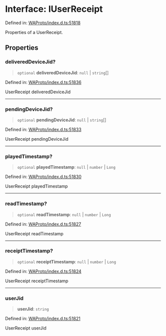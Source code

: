 # Interface: IUserReceipt

Defined in: [WAProto/index.d.ts:51818](https://github.com/Fokusdotid/bail/blob/c270ba4454f95d50cec87a9d90b03360fac7058e/WAProto/index.d.ts#L51818)

Properties of a UserReceipt.

## Properties

### deliveredDeviceJid?

> `optional` **deliveredDeviceJid**: `null` \| `string`[]

Defined in: [WAProto/index.d.ts:51836](https://github.com/Fokusdotid/bail/blob/c270ba4454f95d50cec87a9d90b03360fac7058e/WAProto/index.d.ts#L51836)

UserReceipt deliveredDeviceJid

***

### pendingDeviceJid?

> `optional` **pendingDeviceJid**: `null` \| `string`[]

Defined in: [WAProto/index.d.ts:51833](https://github.com/Fokusdotid/bail/blob/c270ba4454f95d50cec87a9d90b03360fac7058e/WAProto/index.d.ts#L51833)

UserReceipt pendingDeviceJid

***

### playedTimestamp?

> `optional` **playedTimestamp**: `null` \| `number` \| `Long`

Defined in: [WAProto/index.d.ts:51830](https://github.com/Fokusdotid/bail/blob/c270ba4454f95d50cec87a9d90b03360fac7058e/WAProto/index.d.ts#L51830)

UserReceipt playedTimestamp

***

### readTimestamp?

> `optional` **readTimestamp**: `null` \| `number` \| `Long`

Defined in: [WAProto/index.d.ts:51827](https://github.com/Fokusdotid/bail/blob/c270ba4454f95d50cec87a9d90b03360fac7058e/WAProto/index.d.ts#L51827)

UserReceipt readTimestamp

***

### receiptTimestamp?

> `optional` **receiptTimestamp**: `null` \| `number` \| `Long`

Defined in: [WAProto/index.d.ts:51824](https://github.com/Fokusdotid/bail/blob/c270ba4454f95d50cec87a9d90b03360fac7058e/WAProto/index.d.ts#L51824)

UserReceipt receiptTimestamp

***

### userJid

> **userJid**: `string`

Defined in: [WAProto/index.d.ts:51821](https://github.com/Fokusdotid/bail/blob/c270ba4454f95d50cec87a9d90b03360fac7058e/WAProto/index.d.ts#L51821)

UserReceipt userJid
